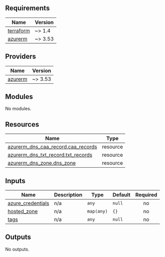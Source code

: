 ## Requirements

| Name | Version |
|------|---------|
| <a name="requirement_terraform"></a> [terraform](#requirement\_terraform) | ~> 1.4 |
| <a name="requirement_azurerm"></a> [azurerm](#requirement\_azurerm) | ~> 3.53 |

## Providers

| Name | Version |
|------|---------|
| <a name="provider_azurerm"></a> [azurerm](#provider\_azurerm) | ~> 3.53 |

## Modules

No modules.

## Resources

| Name | Type |
|------|------|
| [azurerm_dns_caa_record.caa_records](https://registry.terraform.io/providers/hashicorp/azurerm/latest/docs/resources/dns_caa_record) | resource |
| [azurerm_dns_txt_record.txt_records](https://registry.terraform.io/providers/hashicorp/azurerm/latest/docs/resources/dns_txt_record) | resource |
| [azurerm_dns_zone.dns_zone](https://registry.terraform.io/providers/hashicorp/azurerm/latest/docs/resources/dns_zone) | resource |

## Inputs

| Name | Description | Type | Default | Required |
|------|-------------|------|---------|:--------:|
| <a name="input_azure_credentials"></a> [azure\_credentials](#input\_azure\_credentials) | n/a | `any` | `null` | no |
| <a name="input_hosted_zone"></a> [hosted\_zone](#input\_hosted\_zone) | n/a | `map(any)` | `{}` | no |
| <a name="input_tags"></a> [tags](#input\_tags) | n/a | `any` | `null` | no |

## Outputs

No outputs.
